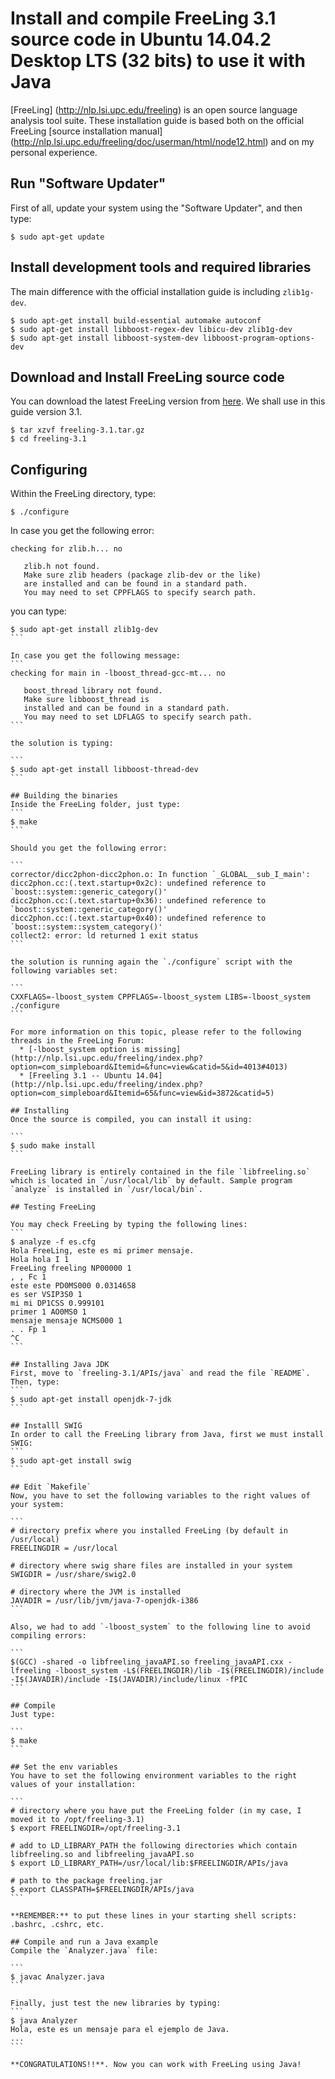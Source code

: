 # Install and compile FreeLing 3.1 source code in Ubuntu 14.04.2 Desktop LTS (32 bits) to use it with Java
[FreeLing] (http://nlp.lsi.upc.edu/freeling) is an open source language analysis tool suite. These installation guide is based both on the official FreeLing [source installation manual] (http://nlp.lsi.upc.edu/freeling/doc/userman/html/node12.html) and on my personal experience.

## Run "Software Updater"
First of all, update your system using the "Software Updater", and then type:

```
$ sudo apt-get update
```

## Install development tools and required libraries
The main difference with the official installation guide is including `zlib1g-dev`.

```
$ sudo apt-get install build-essential automake autoconf
$ sudo apt-get install libboost-regex-dev libicu-dev zlib1g-dev
$ sudo apt-get install libboost-system-dev libboost-program-options-dev
```

## Download and Install FreeLing source code
You can download the latest FreeLing version from [here](http://devel.cpl.upc.edu/freeling/downloads?order=time&desc=1). We shall use in this guide version 3.1.

```
$ tar xzvf freeling-3.1.tar.gz
$ cd freeling-3.1
```
## Configuring
Within the FreeLing directory, type:

```
$ ./configure
```

In case you get the following error:
```
checking for zlib.h... no

   zlib.h not found.
   Make sure zlib headers (package zlib-dev or the like)
   are installed and can be found in a standard path.
   You may need to set CPPFLAGS to specify search path.
```

you can type:
````
$ sudo apt-get install zlib1g-dev
```

In case you get the following message:
```
checking for main in -lboost_thread-gcc-mt... no

   boost_thread library not found.
   Make sure libboost_thread is
   installed and can be found in a standard path.
   You may need to set LDFLAGS to specify search path.
```

the solution is typing:

```
$ sudo apt-get install libboost-thread-dev
```

## Building the binaries
Inside the FreeLing folder, just type:
```
$ make
```

Should you get the following error:

```
corrector/dicc2phon-dicc2phon.o: In function `_GLOBAL__sub_I_main':
dicc2phon.cc:(.text.startup+0x2c): undefined reference to `boost::system::generic_category()'
dicc2phon.cc:(.text.startup+0x36): undefined reference to `boost::system::generic_category()'
dicc2phon.cc:(.text.startup+0x40): undefined reference to `boost::system::system_category()'
collect2: error: ld returned 1 exit status
```

the solution is running again the `./configure` script with the following variables set:

```
CXXFLAGS=-lboost_system CPPFLAGS=-lboost_system LIBS=-lboost_system ./configure
```

For more information on this topic, please refer to the following threads in the FreeLing Forum:
  * [-lboost_system option is missing](http://nlp.lsi.upc.edu/freeling/index.php?option=com_simpleboard&Itemid=&func=view&catid=5&id=4013#4013)
  * [Freeling 3.1 -- Ubuntu 14.04](http://nlp.lsi.upc.edu/freeling/index.php?option=com_simpleboard&Itemid=65&func=view&id=3872&catid=5)

## Installing
Once the source is compiled, you can install it using:

```
$ sudo make install
```

FreeLing library is entirely contained in the file `libfreeling.so` which is located in `/usr/local/lib` by default. Sample program `analyze` is installed in `/usr/local/bin`.

## Testing FreeLing

You may check FreeLing by typing the following lines:
```
$ analyze -f es.cfg
Hola FreeLing, este es mi primer mensaje.
Hola hola I 1
FreeLing freeling NP00000 1
, , Fc 1
este este PD0MS000 0.0314658
es ser VSIP3S0 1
mi mi DP1CSS 0.999101
primer 1 AO0MS0 1
mensaje mensaje NCMS000 1
. . Fp 1
^C
```

## Installing Java JDK
First, move to `freeling-3.1/APIs/java` and read the file `README`. Then, type:
```
$ sudo apt-get install openjdk-7-jdk
```

## Installl SWIG
In order to call the FreeLing library from Java, first we must install SWIG:
```
$ sudo apt-get install swig
```

## Edit `Makefile`
Now, you have to set the following variables to the right values of your system:

```
# directory prefix where you installed FreeLing (by default in /usr/local)
FREELINGDIR = /usr/local

# directory where swig share files are installed in your system
SWIGDIR = /usr/share/swig2.0

# directory where the JVM is installed
JAVADIR = /usr/lib/jvm/java-7-openjdk-i386
```

Also, we had to add `-lboost_system` to the following line to avoid compiling errors:

```
$(GCC) -shared -o libfreeling_javaAPI.so freeling_javaAPI.cxx -lfreeling -lboost_system -L$(FREELINGDIR)/lib -I$(FREELINGDIR)/include -I$(JAVADIR)/include -I$(JAVADIR)/include/linux -fPIC
```

## Compile
Just type:

```
$ make
```

## Set the env variables
You have to set the following environment variables to the right values of your installation:

```
# directory where you have put the FreeLing folder (in my case, I moved it to /opt/freeling-3.1)
$ export FREELINGDIR=/opt/freeling-3.1

# add to LD_LIBRARY_PATH the following directories which contain libfreeling.so and libfreeling_javaAPI.so
$ export LD_LIBRARY_PATH=/usr/local/lib:$FREELINGDIR/APIs/java

# path to the package freeling.jar
$ export CLASSPATH=$FREELINGDIR/APIs/java
```

**REMEMBER:** to put these lines in your starting shell scripts: .bashrc, .cshrc, etc.

## Compile and run a Java example
Compile the `Analyzer.java` file:

```
$ javac Analyzer.java
```

Finally, just test the new libraries by typing:
```
$ java Analyzer
Hola, este es un mensaje para el ejemplo de Java.
...
```

**CONGRATULATIONS!!**. Now you can work with FreeLing using Java!
